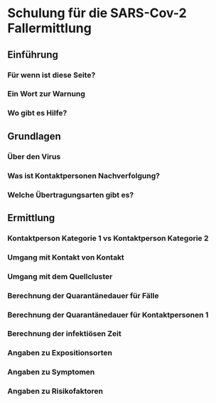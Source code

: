 # Schulung für die SARS-Cov-2 Fallermittlung 
## Einführung

### Für wenn ist diese Seite?

###  Ein Wort zur Warnung

### Wo gibt es Hilfe?

## Grundlagen

### Über den Virus

### Was ist Kontaktpersonen Nachverfolgung?

### Welche Übertragungsarten gibt es?

## Ermittlung

### Kontaktperson Kategorie 1 vs Kontaktperson Kategorie 2

### Umgang mit Kontakt von Kontakt

### Umgang mit dem Quellcluster

### Berechnung der Quarantänedauer für Fälle

### Berechnung der Quarantänedauer für Kontaktpersonen 1

### Berechnung der infektiösen Zeit

### Angaben zu Expositionsorten

### Angaben zu Symptomen

### Angaben zu Risikofaktoren


